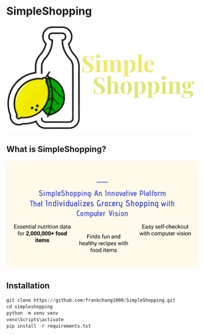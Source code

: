 # SimpleShopping

<p align="center">
  <img src="https://github.com/frankchang1000/SimpleShopping/blob/main/data/logo.png">
</p>

## What is SimpleShopping?

<p align="center">
  <img src="https://github.com/frankchang1000/SimpleShopping/blob/main/data/SimpleShopping-functions.png">
</p>

## Installation

```python
git clone https://github.com/frankchang1000/SimpleShopping.git
cd simpleshopping
python -m venv venv
venv\Scripts\activate
pip install -r requirements.txt
```